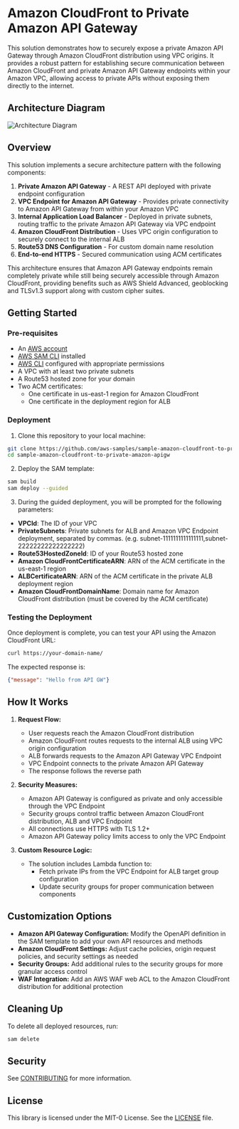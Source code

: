 # Amazon CloudFront to Private Amazon API Gateway

This solution demonstrates how to securely expose a private Amazon API Gateway through Amazon CloudFront distribution using VPC origins. It provides a robust pattern for establishing secure communication between Amazon CloudFront and private Amazon API Gateway endpoints within your Amazon VPC, allowing access to private APIs without exposing them directly to the internet.

## Architecture Diagram

![Architecture Diagram](./architecture.png)

## Overview

This solution implements a secure architecture pattern with the following components:

1. **Private Amazon API Gateway** - A REST API deployed with private endpoint configuration
2. **VPC Endpoint for Amazon API Gateway** - Provides private connectivity to Amazon API Gateway from within your Amazon VPC
3. **Internal Application Load Balancer** - Deployed in private subnets, routing traffic to the private Amazon API Gateway via VPC endpoint
4. **Amazon CloudFront Distribution** - Uses VPC origin configuration to securely connect to the internal ALB
5. **Route53 DNS Configuration** - For custom domain name resolution
6. **End-to-end HTTPS** - Secured communication using ACM certificates

This architecture ensures that Amazon API Gateway endpoints remain completely private while still being securely accessible through Amazon CloudFront, providing benefits such as AWS Shield Advanced, geoblocking and TLSv1.3 support along with custom cipher suites.

## Getting Started

### Pre-requisites

* An [AWS account](https://docs.aws.amazon.com/accounts/latest/reference/manage-acct-creating.html)
* [AWS SAM CLI](https://docs.aws.amazon.com/serverless-application-model/latest/developerguide/serverless-sam-cli-install.html) installed
* [AWS CLI](https://docs.aws.amazon.com/cli/latest/userguide/getting-started-install.html) configured with appropriate permissions
* A VPC with at least two private subnets
* A Route53 hosted zone for your domain
* Two ACM certificates:
  * One certificate in us-east-1 region for Amazon CloudFront
  * One certificate in the deployment region for ALB

### Deployment

1. Clone this repository to your local machine:

```bash
git clone https://github.com/aws-samples/sample-amazon-cloudfront-to-private-amazon-apigw.git  
cd sample-amazon-cloudfront-to-private-amazon-apigw
```

2. Deploy the SAM template:

```bash
sam build
sam deploy --guided
```

3. During the guided deployment, you will be prompted for the following parameters:

* **VPCId**: The ID of your VPC
* **PrivateSubnets**: Private subnets for ALB and Amazon VPC Endpoint deployment, separated by commas. (e.g. subnet-1111111111111111,subnet-22222222222222222)
* **Route53HostedZoneId**: ID of your Route53 hosted zone
* **Amazon CloudFrontCertificateARN**: ARN of the ACM certificate in the us-east-1 region
* **ALBCertificateARN**: ARN of the ACM certificate in the private ALB deployment region
* **Amazon CloudFrontDomainName**: Domain name for Amazon CloudFront distribution (must be covered by the ACM certificate)

### Testing the Deployment

Once deployment is complete, you can test your API using the Amazon CloudFront URL:

```bash
curl https://your-domain-name/
```

The expected response is:

```json
{"message": "Hello from API GW"}
```

## How It Works

1. **Request Flow:**
   * User requests reach the Amazon CloudFront distribution
   * Amazon CloudFront routes requests to the internal ALB using VPC origin configuration
   * ALB forwards requests to the Amazon API Gateway VPC Endpoint
   * VPC Endpoint connects to the private Amazon API Gateway
   * The response follows the reverse path

2. **Security Measures:**
   * Amazon API Gateway is configured as private and only accessible through the VPC Endpoint
   * Security groups control traffic between Amazon CloudFront distribution, ALB and VPC Endpoint
   * All connections use HTTPS with TLS 1.2+
   * Amazon API Gateway policy limits access to only the VPC Endpoint

3. **Custom Resource Logic:**
   * The solution includes Lambda function to:
     * Fetch private IPs from the VPC Endpoint for ALB target group configuration
     * Update security groups for proper communication between components

## Customization Options

* **Amazon API Gateway Configuration:** Modify the OpenAPI definition in the SAM template to add your own API resources and methods
* **Amazon CloudFront Settings:** Adjust cache policies, origin request policies, and security settings as needed
* **Security Groups:** Add additional rules to the security groups for more granular access control
* **WAF Integration:** Add an AWS WAF web ACL to the Amazon CloudFront distribution for additional protection

## Cleaning Up

To delete all deployed resources, run:

```bash
sam delete
```


## Security

See [CONTRIBUTING](./CONTRIBUTING.md#security-issue-notifications) for more information.

## License

This library is licensed under the MIT-0 License. See the [LICENSE](./LICENSE) file.
